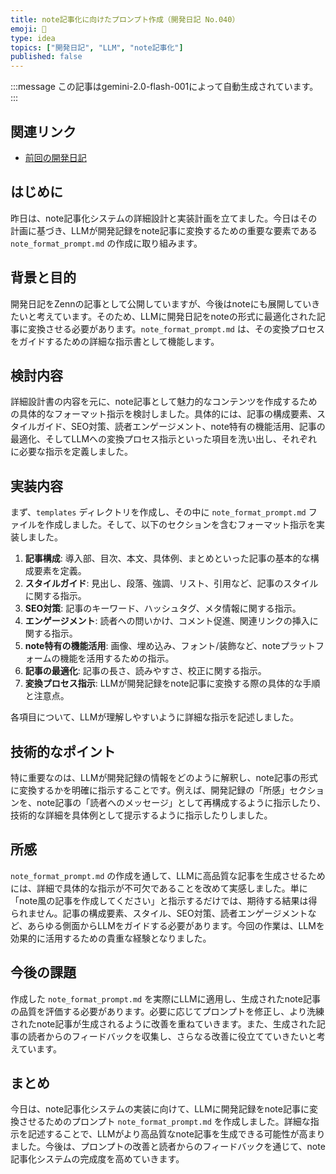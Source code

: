 ```yaml
---
title: note記事化に向けたプロンプト作成（開発日記 No.040）
emoji: 📝
type: idea
topics: ["開発日記", "LLM", "note記事化"]
published: false
---
```

:::message
この記事はgemini-2.0-flash-001によって自動生成されています。
:::

## 関連リンク
- [前回の開発日記](https://zenn.dev/centervil/articles/2025-04-08_039_dev-diary)

## はじめに
昨日は、note記事化システムの詳細設計と実装計画を立てました。今日はその計画に基づき、LLMが開発記録をnote記事に変換するための重要な要素である `note_format_prompt.md` の作成に取り組みます。

## 背景と目的
開発日記をZennの記事として公開していますが、今後はnoteにも展開していきたいと考えています。そのため、LLMに開発日記をnoteの形式に最適化された記事に変換させる必要があります。`note_format_prompt.md` は、その変換プロセスをガイドするための詳細な指示書として機能します。

## 検討内容
詳細設計書の内容を元に、note記事として魅力的なコンテンツを作成するための具体的なフォーマット指示を検討しました。具体的には、記事の構成要素、スタイルガイド、SEO対策、読者エンゲージメント、note特有の機能活用、記事の最適化、そしてLLMへの変換プロセス指示といった項目を洗い出し、それぞれに必要な指示を定義しました。

## 実装内容
まず、`templates` ディレクトリを作成し、その中に `note_format_prompt.md` ファイルを作成しました。そして、以下のセクションを含むフォーマット指示を実装しました。

1.  **記事構成**: 導入部、目次、本文、具体例、まとめといった記事の基本的な構成要素を定義。
2.  **スタイルガイド**: 見出し、段落、強調、リスト、引用など、記事のスタイルに関する指示。
3.  **SEO対策**: 記事のキーワード、ハッシュタグ、メタ情報に関する指示。
4.  **エンゲージメント**: 読者への問いかけ、コメント促進、関連リンクの挿入に関する指示。
5.  **note特有の機能活用**: 画像、埋め込み、フォント/装飾など、noteプラットフォームの機能を活用するための指示。
6.  **記事の最適化**: 記事の長さ、読みやすさ、校正に関する指示。
7.  **変換プロセス指示**: LLMが開発記録をnote記事に変換する際の具体的な手順と注意点。

各項目について、LLMが理解しやすいように詳細な指示を記述しました。

## 技術的なポイント
特に重要なのは、LLMが開発記録の情報をどのように解釈し、note記事の形式に変換するかを明確に指示することです。例えば、開発記録の「所感」セクションを、note記事の「読者へのメッセージ」として再構成するように指示したり、技術的な詳細を具体例として提示するように指示したりしました。

## 所感
`note_format_prompt.md` の作成を通して、LLMに高品質な記事を生成させるためには、詳細で具体的な指示が不可欠であることを改めて実感しました。単に「note風の記事を作成してください」と指示するだけでは、期待する結果は得られません。記事の構成要素、スタイル、SEO対策、読者エンゲージメントなど、あらゆる側面からLLMをガイドする必要があります。今回の作業は、LLMを効果的に活用するための貴重な経験となりました。

## 今後の課題
作成した `note_format_prompt.md` を実際にLLMに適用し、生成されたnote記事の品質を評価する必要があります。必要に応じてプロンプトを修正し、より洗練されたnote記事が生成されるように改善を重ねていきます。また、生成された記事の読者からのフィードバックを収集し、さらなる改善に役立てていきたいと考えています。

## まとめ
今日は、note記事化システムの実装に向けて、LLMに開発記録をnote記事に変換させるためのプロンプト `note_format_prompt.md` を作成しました。詳細な指示を記述することで、LLMがより高品質なnote記事を生成できる可能性が高まりました。今後は、プロンプトの改善と読者からのフィードバックを通じて、note記事化システムの完成度を高めていきます。